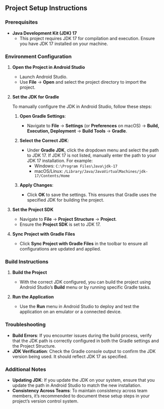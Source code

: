 ## Project Setup Instructions

### Prerequisites

- **Java Development Kit (JDK) 17**
  - This project requires JDK 17 for compilation and execution. Ensure you have JDK 17 installed on your machine.

### Environment Configuration

1. **Open the Project in Android Studio**

   - Launch Android Studio.
   - Use **File** -> **Open** and select the project directory to import the project.

2. **Set the JDK for Gradle**

   To manually configure the JDK in Android Studio, follow these steps:

   1. **Open Gradle Settings**:
      - Navigate to **File** -> **Settings** (or **Preferences** on macOS) -> **Build, Execution, Deployment** -> **Build Tools** -> **Gradle**.

   2. **Select the Correct JDK**:
      - Under **Gradle JDK**, click the dropdown menu and select the path to JDK 17. If JDK 17 is not listed, manually enter the path to your JDK 17 installation. For example:
        - Windows: `C:\Program Files\Java\jdk-17`
        - macOS/Linux: `/Library/Java/JavaVirtualMachines/jdk-17/Contents/Home`

   3. **Apply Changes**:
      - Click **OK** to save the settings. This ensures that Gradle uses the specified JDK for building the project.

3. **Set the Project SDK**

   - Navigate to **File** -> **Project Structure** -> **Project**.
   - Ensure the **Project SDK** is set to JDK 17.

4. **Sync Project with Gradle Files**

   - Click **Sync Project with Gradle Files** in the toolbar to ensure all configurations are updated and applied.

### Build Instructions

1. **Build the Project**

   - With the correct JDK configured, you can build the project using Android Studio’s **Build** menu or by running specific Gradle tasks.

2. **Run the Application**

   - Use the **Run** menu in Android Studio to deploy and test the application on an emulator or a connected device.

### Troubleshooting

- **Build Errors**: If you encounter issues during the build process, verify that the JDK path is correctly configured in both the Gradle settings and the Project Structure.
- **JDK Verification**: Check the Gradle console output to confirm the JDK version being used. It should reflect JDK 17 as specified.

### Additional Notes

- **Updating JDK**: If you update the JDK on your system, ensure that you update the path in Android Studio to match the new installation.
- **Consistency Across Teams**: To maintain consistency across team members, it’s recommended to document these setup steps in your project’s version control system.
